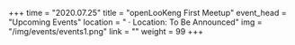 +++ 
time = "2020.07.25" 
title = "openLooKeng First Meetup" 
event_head = "Upcoming Events"
location = " · Location: To Be Announced" 
img = "/img/events/events1.png"
link = "" 
weight = 99
+++

